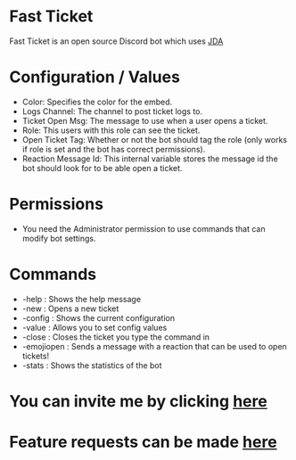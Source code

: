 # Fast Ticket

Fast Ticket is an open source Discord bot which uses [JDA](https://github.com/DV8FromTheWorld/JDA)

# Configuration / Values

- Color: Specifies the color for the embed.
- Logs Channel: The channel to post ticket logs to.
- Ticket Open Msg: The message to use when a user opens a ticket.
- Role: This users with this role can see the ticket.
- Open Ticket Tag: Whether or not the bot should tag the role (only works if role is set and the bot has correct permissions).
- Reaction Message Id: This internal variable stores the message id the bot should look for to be able open a ticket.

# Permissions
- You need the Administrator permission to use commands that can modify bot settings.

# Commands

- -help : Shows the help message
- -new : Opens a new ticket
- -config : Shows the current configuration
- -value : Allows you to set config values
- -close : Closes the ticket you type the command in
- -emojiopen : Sends a message with a reaction that can be used to open tickets!
- -stats : Shows the statistics of the bot

# You can invite me by clicking [here](https://discordapp.com/oauth2/authorize?client_id=597489932130320384&scope=bot&permissions=1342532688)

# Feature requests can be made [here](https://github.com/fastticketbot/FastTicket/issues)
